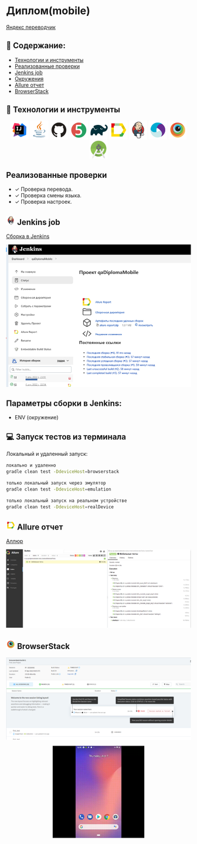 # Диплом(mobile)
<a target="_blank" href="https://play.google.com/store/apps/details?id=ru.yandex.translate">Яндекс переводчик</a>

## :pushpin: Содержание:

- [Технологии и инструменты](#rocket-технологии-и-инструменты)
- [Реализованные проверки](#Реализованные-проверки)
- [Jenkins job](#-Jenkins-job)
- [Окружения](#computer-Запуск-тестов-из-терминала)
- [Allure отчет](#-Allure-отчет)
- [BrowserStack](#-BrowserStack)

## :rocket: Технологии и инструменты

<p align="center">
<a href="https://www.jetbrains.com/idea/"><img src="images/Intelij_IDEA.svg" width="50" height="50"  alt="IDEA"/></a>
<a href="https://www.java.com/"><img src="images/Java.svg" width="50" height="50"  alt="Java"/></a>
<a href="https://github.com/"><img src="images/Github.svg" width="50" height="50"  alt="Github"/></a>
<a href="https://junit.org/junit5/"><img src="images/JUnit5.svg" width="50" height="50"  alt="JUnit 5"/></a>
<a href="https://gradle.org/"><img src="images/Gradle.svg" width="50" height="50"  alt="Gradle"/></a>
<a href="https://github.com/allure-framework/allure2"><img src="images/Allure_Report.svg" width="50" height="50"  alt="Allure"/></a>
<a href="https://www.jenkins.io/"><img src="images/Jenkins.svg" width="50" height="50"  alt="Jenkins"/></a>
<a href="https://appium.io/index.html"><img src="images/Appium.svg" width="50" height="50"  alt="Appium"/></a>
<a href="https://www.browserstack.com/"><img src="images/Browserstack.svg" width="50" height="50"  alt="Browserstack"/></a>
<a href="https://developer.android.com/studio"><img src="images/Android_Studio.png" width="50" height="50"  alt="Android Studio"/></a>
</p>

## Реализованные проверки

- ✓ Проверка перевода.
- ✓ Проверка смены языка.
- ✓ Проверка настроек.


## <img src="images/Jenkins.svg" width="25" height="25"  alt="Jenkins"/></a> Jenkins job
<a target="_blank" href="https://jenkins.autotests.cloud/job/qaDiplomaMobile/">Сборка в Jenkins</a>
<p align="center">
<a href="https://jenkins.autotests.cloud/job/qaDiplomaMobile/"><img src="images/Jenkins_job.png" alt="Jenkins"/></a>
</p>

## Параметры сборки в Jenkins: 

- ENV (окружение)


## :computer: Запуск тестов из терминала

Локальный и удаленный запуск:
```bash
локально и удаленно
gradle clean test -DdeviceHost=browserstack 
```
```bash
только локальный запуск через эмулятор
gradle clean test -DdeviceHost=emulation 
```
```bash
только локальный запуск на реальном устройстве
gradle clean test -DdeviceHost=realDevice 
```

## <img src="images/Allure_Report.svg" width="25" height="25"  alt="Allure"/></a> Allure отчет

<a target="_blank" href="https://jenkins.autotests.cloud/job/qaDiplomaMobile/5/allure/">Аллюр</a>

<p align="center">
<img title="Allure Results" src="images/Allure_results.png">
</p>


## <img src="images/Browserstack.svg" width="25" height="25"  alt="BrowserStack"/></a> BrowserStack

<p align="center">
<img title="BrowserStack results" src="images/BrowserStack_results.png">
</p>

<p align="center">
<img title="BrowserStack Video" src="images/BrowserStack_video.gif" width="250" height="250"  alt="video"> 
</p>

